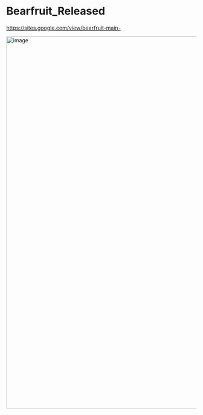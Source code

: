 # Bearfruit_Released

https://sites.google.com/view/bearfruit-main-

<img width="986" alt="image" src="https://github.com/hwyba28/Bearfruit_Released/assets/108180200/c94dc60d-8f6c-4007-8a77-9b7d4c502c60">
